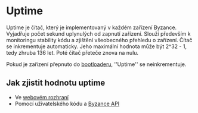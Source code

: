 # Uptime

Uptime je čítač, který je implementovaný v každém zařízení Byzance. Vyjadřuje počet sekund uplynulých od zapnutí zařízení. Slouží především k monitoringu stability kódu a zjištění všeobecného přehledu o zařízení. Čítač se inkrementuje automaticky. Jeho maximální hodnota může být 2^32 - 1, tedy zhruba 136 let. Poté čítač přeteče znova na nulu.

Pokud je zařízení přepnuto do [bootloaderu](//articles/hardware/ioda/navody/bootloader.md), ''Uptime'' se neinkrementuje.

## Jak zjistit hodnotu uptime

* Ve [webovém rozhraní](/articles/hardware/ioda/navody/webove-rozhrani-a-konzole.md)
* Pomocí uživatelského kódu a [Byzance API](/programovani/byzance-api.md)



